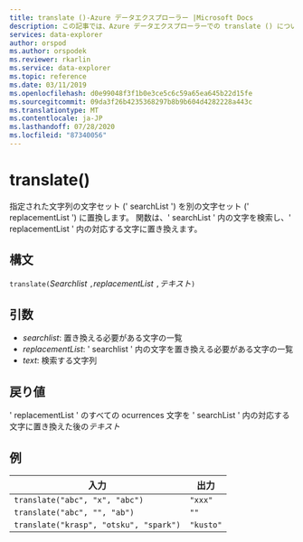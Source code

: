 ```yaml
---
title: translate ()-Azure データエクスプローラー |Microsoft Docs
description: この記事では、Azure データエクスプローラーでの translate () について説明します。
services: data-explorer
author: orspod
ms.author: orspodek
ms.reviewer: rkarlin
ms.service: data-explorer
ms.topic: reference
ms.date: 03/11/2019
ms.openlocfilehash: d0e99048f3f1b0e3ce5c6c59a65ea645b22d15fe
ms.sourcegitcommit: 09da3f26b4235368297b8b9b604d4282228a443c
ms.translationtype: MT
ms.contentlocale: ja-JP
ms.lasthandoff: 07/28/2020
ms.locfileid: "87340056"
---
```

# <a name="translate"></a>translate()

指定された文字列の文字セット (' searchList ') を別の文字セット (' replacementList ') に置換します。
関数は、' searchList ' 内の文字を検索し、' replacementList ' 内の対応する文字に置き換えます。

## <a name="syntax"></a>構文

`translate(`*Searchlist* `,`*replacementList* `,`*テキスト*`)`

## <a name="arguments"></a>引数

* *searchlist*: 置き換える必要がある文字の一覧
* *replacementList*: ' searchlist ' 内の文字を置き換える必要がある文字の一覧
* *text*: 検索する文字列

## <a name="returns"></a>戻り値

' replacementList ' のすべての ocurrences 文字を ' searchList ' 内の対応する文字に置き換えた後の*テキスト*

## <a name="examples"></a>例

|入力                                 |出力   |
|--------------------------------------|---------|
|`translate("abc", "x", "abc")`        |`"xxx"`  |
|`translate("abc", "", "ab")`          |`""`     |
|`translate("krasp", "otsku", "spark")`|`"kusto"`|